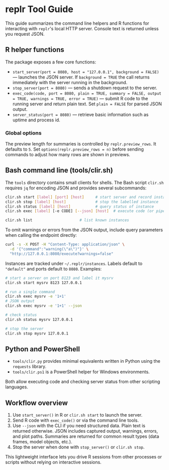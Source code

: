 # replr Tool Guide

This guide summarizes the command line helpers and R functions for interacting
with `replr`'s local HTTP server. Console text is returned unless you request
JSON.

## R helper functions

The package exposes a few core functions:

- `start_server(port = 8080, host = "127.0.0.1", background = FALSE)` — launches the JSON server. If
  `background = TRUE` the call returns immediately with the server running in
the background.
- `stop_server(port = 8080)` — sends a shutdown request to the server.
- `exec_code(code, port = 8080, plain = TRUE, summary = FALSE, output = TRUE,
  warnings = TRUE, error = TRUE)` — submit R code to the running server and
  return plain text. Set `plain = FALSE` for parsed JSON output.
- `server_status(port = 8080)` — retrieve basic information such as uptime and
  process id.

### Global options

The preview length for summaries is controlled by `replr.preview_rows`.
It defaults to `5`. Set `options(replr.preview_rows = n)` before sending
commands to adjust how many rows are shown in previews.

## Bash command line (tools/clir.sh)

The `tools` directory contains small clients for shells. The Bash script
`clir.sh` requires `jq` for encoding JSON and provides several subcommands:

```bash
clir.sh start [label] [port] [host]     # start server and record instance
clir.sh stop [label] [host]             # stop the labelled instance
clir.sh status [label] [host]           # query status of instance
clir.sh exec [label] [-e CODE] [--json] [host]  # execute code (or pipe via stdin)

clir.sh list                     # list known instances
```

To omit warnings or errors from the JSON output, include query parameters when
calling the endpoint directly:

```bash
curl -s -X POST -H "Content-Type: application/json" \
  -d '{"command":"warning(\"a\")"}' \
  "http://127.0.0.1:8080/execute?warnings=false"
```

Instances are tracked under `~/.replr/instances`. Labels default to
`"default"` and ports default to `8080`. Examples:

```bash
# start a server on port 8123 and label it mysrv
clir.sh start mysrv 8123 127.0.0.1

# run a single command
clir.sh exec mysrv -e '1+1'
# JSON output
clir.sh exec mysrv -e '1+1' --json

# check status
clir.sh status mysrv 127.0.0.1

# stop the server
clir.sh stop mysrv 127.0.0.1
```

## Python and PowerShell

- `tools/clir.py` provides minimal equivalents written in Python using the
  `requests` library.
- `tools/clir.ps1` is a PowerShell helper for Windows environments.

Both allow executing code and checking server status from other scripting
languages.

## Workflow overview

1. Use `start_server()` in R or `clir.sh start` to launch the server.
2. Send R code with `exec_code()` or via the command line tools.
3. Use `--json` with the CLI if you need structured data. Plain text is
   returned otherwise. JSON includes captured output, warnings, errors,
   and plot paths. Summaries are returned for common result types
   (data frames, model objects, etc.).
4. Stop the server when done with `stop_server()` or `clir.sh stop`.

This lightweight interface lets you drive R sessions from other processes or
scripts without relying on interactive sessions.
